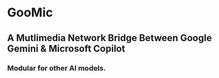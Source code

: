 # GooMic

## A Mutlimedia Network Bridge Between Google Gemini & Microsoft Copilot

### Modular for other AI models.
